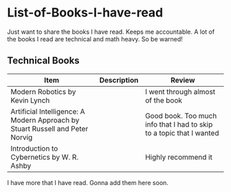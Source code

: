 # List-of-Books-I-have-read
Just want to share the books I have read. Keeps me accountable. A lot of the books I read are technical and math heavy. So be warned!

## Technical Books
| Item         | Description     | Review |
|--------------|-----------|------------|
| Modern Robotics by Kevin Lynch |     | I went through almost of the book     |
| Artificial Intelligence: A Modern Approach by Stuart Russell and Peter Norvig   | |Good book. Too much info that I had to skip to a topic that I wanted | 
|Introduction to Cybernetics by W. R. Ashby | |Highly recommend it |

I have more that I have read. Gonna add them here soon.
